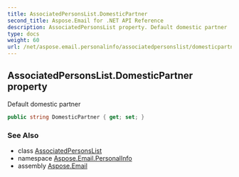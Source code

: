 ```yaml
---
title: AssociatedPersonsList.DomesticPartner
second_title: Aspose.Email for .NET API Reference
description: AssociatedPersonsList property. Default domestic partner
type: docs
weight: 60
url: /net/aspose.email.personalinfo/associatedpersonslist/domesticpartner/
---
```

## AssociatedPersonsList.DomesticPartner property

Default domestic partner

```csharp
public string DomesticPartner { get; set; }
```

### See Also

* class [AssociatedPersonsList](../)
* namespace [Aspose.Email.PersonalInfo](../../associatedpersonslist/)
* assembly [Aspose.Email](../../../)


